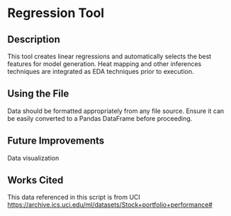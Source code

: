 # **Regression Tool**

## **Description**

This tool creates linear regressions and automatically selects the best features for model generation. Heat mapping and other inferences techniques are integrated as EDA techniques prior to execution.


## **Using the File**

Data should be formatted appropriately from any file source. Ensure it can be easily converted to a Pandas DataFrame before proceeding.


## **Future Improvements**

Data visualization


## **Works Cited**

This data referenced in this script is from UCI
https://archive.ics.uci.edu/ml/datasets/Stock+portfolio+performance#
